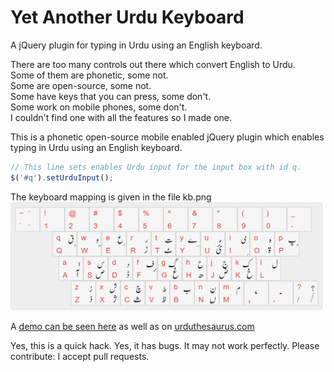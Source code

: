 # Yet Another Urdu Keyboard
A jQuery plugin for typing in Urdu using an English keyboard. 

There are too many controls out there which convert English to Urdu.<br/>
Some of them are phonetic, some not.<br/>
Some are open-source, some not.<br/>
Some have keys that you can press, some don't.<br/>
Some work on mobile phones, some don't.<br/>
I couldn't find one with all the features so I made one.<br/>

This is a phonetic open-source mobile enabled jQuery plugin which enables typing in Urdu using an English keyboard.<br/>

```javascript
// This line sets enables Urdu input for the input box with id q.
$('#q').setUrduInput();
```

The keyboard mapping is given in the file kb.png <br/>
<img width="500" src ="kb.png"/>

A [demo can be seen here](http://awaisathar.github.io/yauk) as well as on [urduthesaurus.com](http://urduthesaurus.com)

Yes, this is a quick hack. Yes, it has bugs. It may not work perfectly. Please contribute: I accept pull requests.



